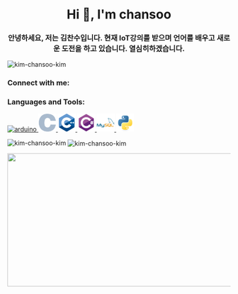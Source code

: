 <h1 align="center">Hi 👋, I'm chansoo</h1>
<h3 align="center">안녕하세요, 저는 김찬수입니다. 현재 IoT강의를 받으며 언어를 배우고 새로운 도전을 하고 있습니다. 열심히하겠습니다.</h3>

<p align="left"> <img src="https://komarev.com/ghpvc/?username=kim-chansoo-kim&label=Profile%20views&color=0e75b6&style=flat" alt="kim-chansoo-kim" /> </p>

<h3 align="left">Connect with me:</h3>
<p align="left">
</p>

<h3 align="left">Languages and Tools:</h3>
<p align="left"> <a href="https://www.arduino.cc/" target="_blank" rel="noreferrer"> <img src="https://cdn.worldvectorlogo.com/logos/arduino-1.svg" alt="arduino" width="40" height="40"/> </a> <a href="https://www.cprogramming.com/" target="_blank" rel="noreferrer"> <img src="https://raw.githubusercontent.com/devicons/devicon/master/icons/c/c-original.svg" alt="c" width="40" height="40"/> </a> <a href="https://www.w3schools.com/cpp/" target="_blank" rel="noreferrer"> <img src="https://raw.githubusercontent.com/devicons/devicon/master/icons/cplusplus/cplusplus-original.svg" alt="cplusplus" width="40" height="40"/> </a> <a href="https://www.w3schools.com/cs/" target="_blank" rel="noreferrer"> <img src="https://raw.githubusercontent.com/devicons/devicon/master/icons/csharp/csharp-original.svg" alt="csharp" width="40" height="40"/> </a> <a href="https://www.mysql.com/" target="_blank" rel="noreferrer"> <img src="https://raw.githubusercontent.com/devicons/devicon/master/icons/mysql/mysql-original-wordmark.svg" alt="mysql" width="40" height="40"/> </a> <a href="https://www.python.org" target="_blank" rel="noreferrer"> <img src="https://raw.githubusercontent.com/devicons/devicon/master/icons/python/python-original.svg" alt="python" width="40" height="40"/> </a> </p>

<p><img align="left" src="https://github-readme-stats.vercel.app/api/top-langs?username=kim-chansoo-kim&show_icons=true&locale=en&layout=compact" alt="kim-chansoo-kim" /></p>

<p>&nbsp;<img align="center" src="https://github-readme-stats.vercel.app/api?username=kim-chansoo-kim&show_icons=true&locale=en" alt="kim-chansoo-kim" /></p>
<a href="https://www.gitanimals.org/en_US?utm_medium=image&utm_source=kim-chansoo-kim&utm_content=farm">
<img
  src="https://render.gitanimals.org/farms/kim-chansoo-kim"
  width="600"
  height="300"
/>
</a>
